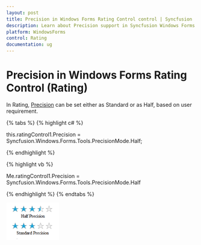 ```yaml
---
layout: post
title: Precision in Windows Forms Rating Control control | Syncfusion
description: Learn about Precision support in Syncfusion Windows Forms Rating Control (Rating) control and more details.
platform: WindowsForms
control: Rating  
documentation: ug
---
```


# Precision in Windows Forms Rating Control (Rating)

In Rating, [Precision](https://help.syncfusion.com/cr/windowsforms/Syncfusion.Windows.Forms.Tools.RatingControl.html#Syncfusion_Windows_Forms_Tools_RatingControl_Precision) can be set either as Standard or as Half, based on user requirement.

{% tabs %}
{% highlight c# %}

this.ratingControl1.Precision = Syncfusion.Windows.Forms.Tools.PrecisionMode.Half;

{% endhighlight %}

{% highlight vb %}

Me.ratingControl1.Precision = Syncfusion.Windows.Forms.Tools.PrecisionMode.Half

{% endhighlight %}
{% endtabs %}

![Precision](Precision_images/Precision_img1.png)
